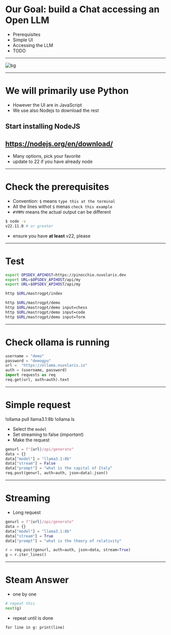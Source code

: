 
# Our Goal: build a Chat accessing an Open LLM

- Prerequisites
- Simple UI
- Accessing the LLM
- TODO

---

![bg](https://fakeimg.pl/350x200/ff0000,0/000?text=Prerequisites&retina=1)

---

# We will primarily use **Python**

- However the UI are in JavaScript 
- We use also Nodejs to download the rest

## Start installing NodeJS

## https://nodejs.org/en/download/

- Many options, pick your favorite
- update to 22 if you have already node

--- 

# Check the prerequisites

- Convention:  `$` means `type this at the terminal`
- All the lines withot `$` menas `check this example`
- `#YMMV` means the actual output can be different 

```bash
$ node -v
v22.11.0 # or greater
```
- ensure you have **at least** v22, please

---
# Test


```bash
export OPSDEV_APIHOST=https://pinocchio.nuvolaris.dev
export URL=$OPSDEV_APIHOST/api/my
export URL=$OPSDEV_APIHOST/api/my

http $URL/mastrogpt/index

http $URL/mastrogpt/demo
http $URL/mastrogpt/demo input=chess
http $URL/mastrogpt/demo input=code
http $URL/mastrogpt/demo input=form
```

---

# Check ollama is running

```python
username = "demo"
password = "demogpu"
url =  "https://ollama.nuvolaris.io"
auth = (username, password)
import requests as req
req.get(url, auth=auth).text
```

---

# Simple request

!ollama pull llama3.1:8b
!ollama ls

- Select the `model`
- Set streaming to false (*important*)
- Make the request

```python
genurl = f"{url}/api/generate"
data = {}
data["model"] = "llama3.1:8b"
data["stream"] = False
data["prompt"] = "what is the capital of Italy"
req.post(genurl, auth=auth, json=data).json()
```

---

# Streaming

- Long request
```python
genurl = f"{url}/api/generate"
data = {}
data["model"] = "llama3.1:8b"
data["stream"] = True
data["prompt"] = "what is the theory of relativity"

r = req.post(genurl, auth=auth, json=data, stream=True)
g = r.iter_lines()
```

---
# Steam Answer

- one by one

```python
# repeat this
next(g)
```

- repeat until is done

```
for line in g: print(line)
```



